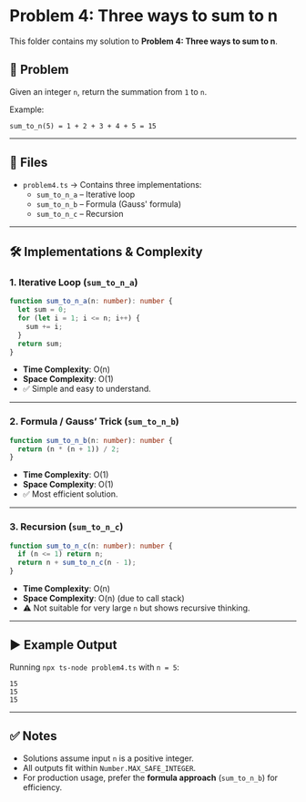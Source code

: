# Problem 4: Three ways to sum to n

This folder contains my solution to **Problem 4: Three ways to sum to n**.

## 📌 Problem
Given an integer `n`, return the summation from `1` to `n`.

Example:
```
sum_to_n(5) = 1 + 2 + 3 + 4 + 5 = 15
```

---

## 📂 Files
- `problem4.ts` → Contains three implementations:
    - `sum_to_n_a` – Iterative loop
    - `sum_to_n_b` – Formula (Gauss' formula)
    - `sum_to_n_c` – Recursion

---

## 🛠 Implementations & Complexity

### 1. Iterative Loop (`sum_to_n_a`)
```ts
function sum_to_n_a(n: number): number {
  let sum = 0;
  for (let i = 1; i <= n; i++) {
    sum += i;
  }
  return sum;
}
```
- **Time Complexity**: O(n)
- **Space Complexity**: O(1)
- ✅ Simple and easy to understand.

---

### 2. Formula / Gauss’ Trick (`sum_to_n_b`)
```ts
function sum_to_n_b(n: number): number {
  return (n * (n + 1)) / 2;
}
```
- **Time Complexity**: O(1)
- **Space Complexity**: O(1)
- ✅ Most efficient solution.

---

### 3. Recursion (`sum_to_n_c`)
```ts
function sum_to_n_c(n: number): number {
  if (n <= 1) return n;
  return n + sum_to_n_c(n - 1);
}
```
- **Time Complexity**: O(n)
- **Space Complexity**: O(n) (due to call stack)
- ⚠️ Not suitable for very large `n` but shows recursive thinking.

---

## ▶️ Example Output
Running `npx ts-node problem4.ts` with `n = 5`:

```
15
15
15
```

---

## ✅ Notes
- Solutions assume input `n` is a positive integer.
- All outputs fit within `Number.MAX_SAFE_INTEGER`.
- For production usage, prefer the **formula approach** (`sum_to_n_b`) for efficiency.
